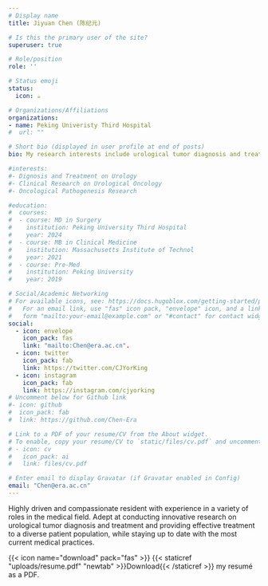 ```yaml
---
# Display name
title: Jiyuan Chen (陈纪元)

# Is this the primary user of the site?
superuser: true

# Role/position
role: ''

# Status emoji
status:
  icon: ☕️

# Organizations/Affiliations
organizations:
- name: Peking Univeristy Third Hospital
#  url: ""

# Short bio (displayed in user profile at end of posts)
bio: My research interests include urological tumor diagnosis and treatment and providing effective treatment to a diverse patient population.

#interests:
#- Dignosis and Treatment on Urology
#- Clinical Research on Urological Oncology
#- Oncological Pathogenesis Research

#education:
#  courses:
#  - course: MD in Surgery
#    institution: Peking University Third Hospital
#    year: 2024
#  - course: MB in Clinical Medicine
#    institution: Massachusetts Institute of Technol
#    year: 2021
#  - course: Pre-Med
#    institution: Peking University
#    year: 2019

# Social/Academic Networking
# For available icons, see: https://docs.hugoblox.com/getting-started/page-builder/#icons
#   For an email link, use "fas" icon pack, "envelope" icon, and a link in the
#   form "mailto:your-email@example.com" or "#contact" for contact widget.
social: 
  - icon: envelope
    icon_pack: fas
    link: "mailto:Chen@era.ac.cn".
  - icon: twitter
    icon_pack: fab
    link: https://twitter.com/CJYorKing
  - icon: instagram
    icon_pack: fab
    link: https://instagram.com/cjyorking
# Uncomment below for Github link
#- icon: github
#  icon_pack: fab
#  link: https://github.com/Chen-Era

# Link to a PDF of your resume/CV from the About widget.
# To enable, copy your resume/CV to `static/files/cv.pdf` and uncomment the lines below.
# - icon: cv
#   icon_pack: ai
#   link: files/cv.pdf

# Enter email to display Gravatar (if Gravatar enabled in Config)
email: "Chen@era.ac.cn"
---
```


Highly driven and compassionate resident with experience in a variety of roles in the medical field. Adept at conducting innovative research on urological tumor diagnosis and treatment and providing effective treatment to a diverse patient population, while staying up to date with the most current medical practices.


{{< icon name="download" pack="fas" >}} {{< staticref "uploads/resume.pdf" "newtab" >}}Download{{< /staticref >}} my resumé as a PDF.
